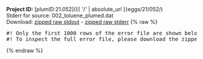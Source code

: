 **Project ID:** [plumID:21.052]({{ '/' | absolute_url }}eggs/21/052/)  
Stderr for source:  002_toluene_plumed.dat   
Download: [zipped raw stdout](002_toluene_plumed.dat.plumed_master.stdout.txt.zip) - [zipped raw stderr](002_toluene_plumed.dat.plumed_master.stderr.txt.zip) 
{% raw %}
<pre>
#! Only the first 1000 rows of the error file are shown below
#! To inspect the full error file, please download the zipped raw stderr file above
</pre>
{% endraw %}
